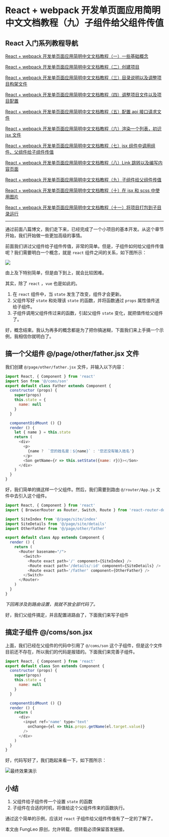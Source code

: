 # React + webpack 开发单页面应用简明中文文档教程（九）子组件给父组件传值

## React 入门系列教程导航

[React + webpack 开发单页面应用简明中文文档教程（一）一些基础概念](http://blog.csdn.net/fungleo/article/details/80841159)

[React + webpack 开发单页面应用简明中文文档教程（二）创建项目](http://blog.csdn.net/fungleo/article/details/80841181)

[React + webpack 开发单页面应用简明中文文档教程（三）目录说明以及调整项目构架文件](http://blog.csdn.net/fungleo/article/details/80841200)

[React + webpack 开发单页面应用简明中文文档教程（四）调整项目文件以及项目配置](http://blog.csdn.net/fungleo/article/details/80841220)

[React + webpack 开发单页面应用简明中文文档教程（五）配置 api 接口请求文件](http://blog.csdn.net/fungleo/article/details/80841241)

[React + webpack 开发单页面应用简明中文文档教程（六）渲染一个列表，初识 jsx 文件](http://blog.csdn.net/fungleo/article/details/80841255)

[React + webpack 开发单页面应用简明中文文档教程（七）jsx 组件中调用组件、父组件给子组件传值](http://blog.csdn.net/fungleo/article/details/80841263)

[React + webpack 开发单页面应用简明中文文档教程（八）Link 跳转以及编写内容页面](http://blog.csdn.net/fungleo/article/details/80841274)

[React + webpack 开发单页面应用简明中文文档教程（九）子组件给父组件传值](http://blog.csdn.net/fungleo/article/details/80841290)

[React + webpack 开发单页面应用简明中文文档教程（十）在 jsx 和 scss 中使用图片](http://blog.csdn.net/fungleo/article/details/80841296)

[React + webpack 开发单页面应用简明中文文档教程（十一）将项目打包到子目录运行](http://blog.csdn.net/fungleo/article/details/80841308)

****

通过前面八篇博文，我们走下来，已经完成了一个小项目的基本开发。从这个章节开始，我们开始做一些更加高级的事情。

前面我们讲过父组件给子组件传值，非常的简单。但是，子组件如何给父组件传值呢？我们需要明白一个概念，就是 `react` 组件之间的关系，如下图所示：

![](https://raw.githubusercontent.com/fengcms/articles/master/image/d7/8c44077b5b5bef82d411a0de090ed1.jpg)

由上及下特别简单，但是由下到上，就会比较困难。

其实，除了 `react` ，`vue` 也是如此的。

1. 在 `react` 组件中，当 `state` 发生了改变，组件才会更新。
2. 父组件写好 `state` 和处理该 `state` 的函数，并将函数通过 `props` 属性值传送给子组件。
3. 子组件调用父组件传过来的函数，引起父组件 `state` 变化，就把值传给父组件了。

好，概念结束。我认为再多的概念都是为了把你搞迷糊，下面我们来上手搞一个示例，我相信你就明白了。

## 搞一个父组件 @/page/other/father.jsx 文件

我们创建 `@/page/other/father.jsx` 文件，并输入以下内容：

```js
import React, { Component } from 'react'
import Son from '@/coms/son'
export default class Father extends Component {
  constructor (props) {
    super(props)
    this.state = {
      name: null
    }
  }

  componentDidMount () {}
  render () {
    let { name } = this.state
    return (
      <div>
        <p>
          {name ?  `您的姓名是：${name}` : '您还没有输入姓名'}
        </p>
        <Son getName={r => this.setState({name: r})}></Son>
      </div>
    )
  }
}
```

好，我们简单的搞这样一个父组件。然后，我们需要到路由 `@/router/App.js` 文件中去引入这个组件。

```js
import React, { Component } from 'react'
import { BrowserRouter as Router, Switch, Route } from 'react-router-dom'

import SiteIndex from '@/page/site/index'
import SiteDetails from '@/page/site/details'
import OtherFather from '@/page/other/father'

export default class App extends Component {
  render () {
    return (
      <Router basename="/">
        <Switch>
          <Route exact path='/' component={SiteIndex} />
          <Route exact path='/details/:id' component={SiteDetails} />
          <Route exact path='/father' component={OtherFather} />
        </Switch>
      </Router>
    )
  }
}
```

*下回再涉及到路由设置，我就不放全部代码了。*

好，我们父组件搞定，并且配置进路由了，下面我们来写子组件

## 搞定子组件 @/coms/son.jsx

上面，我们已经在父组件的代码中引用了 `@/coms/son` 这个子组件，但是这个文件目前还不存在，所以我们的代码是报错的。下面我们来完善子组件。

```js
import React, { Component } from 'react'
export default class Son extends Component {
  constructor (props) {
    super(props)
    this.state = {
      name: null
    }
  }

  componentDidMount () {}
  render () {
    return (
      <div>
        <input ref='name' type='text'
          onChange={el => this.props.getName(el.target.value)}
        />
      </div>
    )
  }
}
```

好，代码写好了，我们跑起来看一下，如下图所示：

![最终效果演示](https://raw.githubusercontent.com/fengcms/articles/master/image/46/2c0662c341dadce5cb1da90af479b7.git)


## 小结

1. 父组件给子组件传一个设置 `state` 的函数
2. 子组件在合适的时机，将值给这个父组件传来的函数执行。

通过这个简单的示例，应该对 `react` 子组件给父组件传值有了一定的了解了。

本文由 FungLeo 原创，允许转载，但转载必须保留首发链接。

